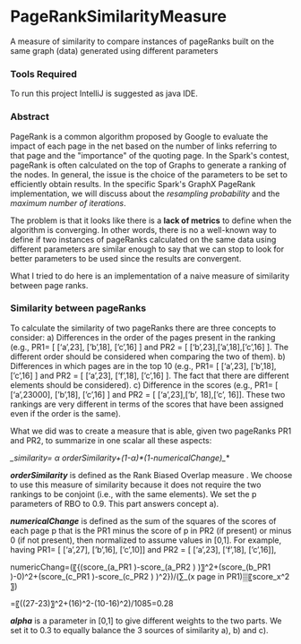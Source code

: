 # PageRankSimilarityMeasure
A measure of similarity to compare instances of pageRanks built on the same graph (data) generated using different parameters

### Tools Required

To run this project IntelliJ is suggested as java IDE.


### Abstract

PageRank is a common algorithm proposed by Google to evaluate the impact of each page in the net based on the number of links referring to that page and the "importance" of the quoting page.
In the Spark's contest, pageRank is often calculated on the top of Graphs to generate a ranking of the nodes. In general, the issue is the choice of the parameters to be set to efficiently obtain results. In the specific Spark's GraphX PageRank implementation, we will discuss about the _resampling probability_ and the _maximum number of iterations_.

The problem is that it looks like there is a **lack of metrics** to define when the algorithm is converging. In other words, there is no a well-known way to define if two instances of pageRanks calculated on the same data using different parameters are similar enough to say that we can stop to look for better parameters to be used since the results are convergent.

What I tried to do here is an implementation of a naive measure of similarity between page ranks.

### Similarity between pageRanks

To calculate the similarity of two pageRanks there are three concepts to consider:
a)	Differences in the order of the pages present in the ranking (e.g., PR1= [ [‘a’,23], [’b’,18], [’c’,16] ] and PR2 = [ [‘b’,23],[’a’,18],[’c’,16] ]. The different order should be considered when comparing the two of them).
b)	Differences in which pages are in the top 10 (e.g., PR1= [ [‘a’,23], [’b’,18], [’c’,16] ] and PR2 = [ [‘a’,23], [’f’,18], [’c’,16] ]. The fact that there are different elements should be considered).
c)	Difference in the scores (e.g., PR1= [ [‘a’,23000], [’b’,18], [’c’,16] ] and PR2 = [ [‘a’,23],[’b’, 18],[’c’, 16]]. These two rankings are very different in terms of the scores that have been assigned even if the order is the same).

What we did was to create a measure that is able, given two pageRanks PR1 and PR2, to summarize in one scalar all these aspects:

**_similarity= α* orderSimilarity+(1-α)*(1-numericalChange)_**

**_orderSimilarity_** is defined as the Rank Biased Overlap measure . We choose to use this measure of similarity because it does not require the two rankings to be conjoint (i.e., with the same elements). We set the p parameters of RBO to 0.9. This part answers concept a).

**_numericalChange_** is defined as the sum of the squares of the scores of each page p that is the PR1 minus the score of p in PR2 (if present) or minus 0 (if not present), then normalized to assume values in [0,1].
For example, having PR1= [ [‘a’,27], [’b’,16], [’c’,10]] and PR2 = [ [‘a’,23], [’f’,18], [’c’,16]],

numericChang=(〖{(score_(a_PR1 )-score_(a_PR2 ) )〗^2+(score_(b_PR1 )-0)^2+(score_(c_PR1 )-score_(c_PR2 ) )^2})/(∑_(x page in PR1)▒〖score_x^2 〗)

=〖((27-23)〗^2+(16)^2-(10-16)^2)/1085=0.28

**_alpha_** is a parameter in [0,1] to give different weights to the two parts. We set it to 0.3 to equally balance the 3 sources of similarity a), b) and c).




